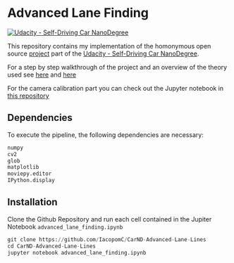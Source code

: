 # **Advanced Lane Finding**
[![Udacity - Self-Driving Car NanoDegree](https://s3.amazonaws.com/udacity-sdc/github/shield-carnd.svg)](http://www.udacity.com/drive)

This repository contains my implementation of the homonymous open source [project](https://github.com/udacity/CarND-Advanced-Lane-Lines) part of the [Udacity - Self-Driving Car NanoDegree](http://www.udacity.com/drive).

For a step by step walkthrough of the project and an overview of the theory used see [here](https://iacopomc.github.io/projects/2020-07-20-advanced-lane-finding-project/) and [here](https://iacopomc.github.io/blog/advanced-lane-finding/)

For the camera calibration part you can check out the Jupyter notebook in [this repository](https://github.com/udacity/CarND-Camera-Calibration)

Dependencies
---
To execute the pipeline, the following dependencies are necessary:

```python
numpy
cv2
glob
matplotlib
moviepy.editor
IPython.display
```

Installation
---
Clone the Github Repository and run each cell contained in the Jupiter Notebook `advanced_lane_finding.ipynb`

```python
git clone https://github.com/IacopomC/CarND-Advanced-Lane-Lines
cd CarND-Advanced-Lane-Lines
jupyter notebook advanced_lane_finding.ipynb
```
